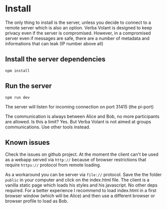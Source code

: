# Install

The only thing to install is the server, unless you decide to connect to a remote server which is also an option. Verba Volant is designed to keep privacy even if the server is compromised. However, in a compromised server even if messages are safe, there are a number of metadata and informations that can leak (IP number above all)


## Install the server dependencies

```
npm install
```

## Run the server

```
npm run dev
```

The server will listen for incoming connection on port 31415 (the pi-port)



The communication is always between Alice and Bob, no more participants are allowed. Is this a limit? Yes. But Verba Volant is not aimed at groups communications. Use other tools instead.

## Known issues

Check the issues on github project. At the moment the client can't be used as a webapp served via ```http://``` because of browser restrictions that require ```https://``` protocol from remote loading.

As a workaround you can be server via ```file://``` protocol. Save the the folder ```public``` in your computer and click on the index.html file. The client is a vanilla static page which loads his styles and his javascript. No other deps required. For a better experience I recommend to load index.html in a first browser window (which will be Alice) and then use a different browser or browser profile to load as Bob.

